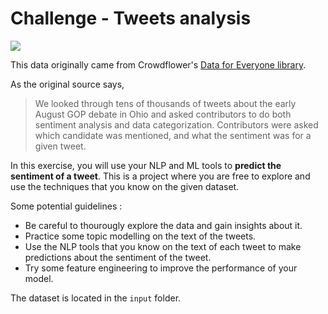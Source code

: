 # Challenge - Tweets analysis

![](https://images.unsplash.com/photo-1569285645462-a3f9c6332d56?ixlib=rb-1.2.1&ixid=eyJhcHBfaWQiOjEyMDd9&auto=format&fit=crop&w=1050&q=80)

This data originally came from Crowdflower's [Data for Everyone library](http://www.crowdflower.com/data-for-everyone).

As the original source says,

> We looked through tens of thousands of tweets about the early August GOP debate in Ohio and asked contributors to do both sentiment analysis and data categorization. Contributors were asked which candidate was mentioned, and what the sentiment was for a given tweet. 

In this exercise, you will use your NLP and ML tools to **predict the sentiment of a tweet**. This is a project where you are free to explore and use the techniques that you know on the given dataset.

Some potential guidelines :
- Be careful to thourougly explore the data and gain insights about it.
- Practice some topic modelling on the text of the tweets.
- Use the NLP tools that you know on the text of each tweet to make predictions about the sentiment of the tweet.
- Try some feature engineering to improve the performance of your model.

The dataset is located in the `input` folder.
